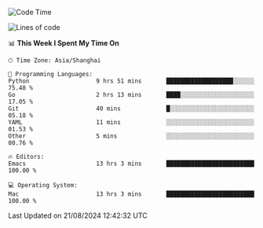 <!--START_SECTION:waka-->
![Code Time](http://img.shields.io/badge/Code%20Time-2%2C145%20hrs%2032%20mins-blue)

![Lines of code](https://img.shields.io/badge/From%20Hello%20World%20I%27ve%20Written-308.0%20thousand%20lines%20of%20code-blue)

📊 **This Week I Spent My Time On** 

```text
🕑︎ Time Zone: Asia/Shanghai

💬 Programming Languages: 
Python                   9 hrs 51 mins       ███████████████████░░░░░░   75.48 % 
Go                       2 hrs 13 mins       ████░░░░░░░░░░░░░░░░░░░░░   17.05 % 
Git                      40 mins             █░░░░░░░░░░░░░░░░░░░░░░░░   05.18 % 
YAML                     11 mins             ░░░░░░░░░░░░░░░░░░░░░░░░░   01.53 % 
Other                    5 mins              ░░░░░░░░░░░░░░░░░░░░░░░░░   00.76 % 

🔥 Editors: 
Emacs                    13 hrs 3 mins       █████████████████████████   100.00 % 

💻 Operating System: 
Mac                      13 hrs 3 mins       █████████████████████████   100.00 % 
```


 Last Updated on 21/08/2024 12:42:32 UTC
<!--END_SECTION:waka-->
